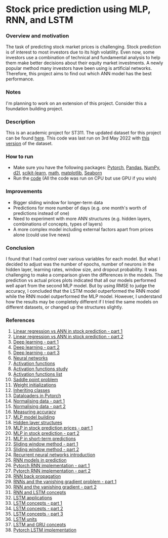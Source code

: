 # Stock price prediction using MLP, RNN, and LSTM

### Overview and motivation
The task of predicting stock market prices is challenging. Stock prediction is of interest to most investors due to its high volatility. Even now, some investors use a combination of technical and fundamental analysis to help them make better decisions about their equity market investments.  A newly popular method many investors have been using is artificial networks. Therefore, this project aims to find out which ANN model has the best performance.

### Notes
I'm planning to work on an extension of this project. Consider this a foundation building project.

### Description
This is an academic project for ST311. The updated dataset for this project can be found [here](https://www.kaggle.com/datasets/varpit94/facebook-stock-data). This code was last run on 3rd May 2022 with [this version](https://github.com/RS201918703/ST311-Project/blob/main/FB.csv) of the dataset.

### How to run
- Make sure you have the following packages: [Pytorch](https://pytorch.org/), [Pandas](https://pandas.pydata.org/docs/getting_started/install.html), [NumPy](https://numpy.org/install/), [d2l](http://www.d2l.ai/chapter_installation/index.html), [scikit-learn](https://scikit-learn.org/stable/install.html), [math](https://pypi.org/project/python-math/), [matplotlib](https://matplotlib.org/stable/users/installing/index.html), [Seaborn](https://seaborn.pydata.org/installing.html)
- Run the [code](https://github.com/RS201918703/Simple-stock-prediction-with-ANN/blob/main/Project%20code.ipynb) (All the code was run on CPU but use GPU if you wish)

### Improvements
- Bigger sliding window for longer-term data
- Predictions for more number of days (e.g. one month's worth of predictions instead of one)
- Need to experiment with more ANN structures (e.g. hidden layers, combinations of concepts, types of layers)
- A more complex model including external factors apart from prices alone (could use live news)

### Conclusion
I found that I had control over various variables for each model. But what I decided to adjust was the number of epochs, number of neurons in the hidden layer, learning rates, window size, and dropout probability. It was challenging to make a comparison given the differences in the models. The prediction vs actual prices plots indicated that all our models performed well apart from the second MLP model. But by using RMSE to judge the accuracy, I concluded that the LSTM model outperformed the RNN model while the RNN model outperformed the MLP model. However, I understand how the results may be completely different if I tried the same models on different datasets, or changed up the structures slightly.

### References
1. [Linear regression vs ANN in stock prediction - part 1](https://www.diva-portal.org/smash/get/diva2:1564492/FULLTEXT02.pdf)
2. [Linear regression vs ANN in stock prediction - part 2](https://www.researchgate.net/publication/251368933_Stock_Market_Forecasting_Artificial_Neural_Network_and_Linear_Regression_Comparison_in_An_Emerging_Market)
3. [Deep learning - part 1](https://d2l.ai/)
4. [Deep learning - part 2](https://tanthiamhuat.files.wordpress.com/2018/03/deeplearningwithpython.pdf)
5. [Deep learning - part 3](http://alvarestech.com/temp/deep/Python%20Deep%20Learning%20Exploring%20deep%20learning%20techniques,%20neural%20network%20architectures%20and%20GANs%20with%20PyTorch,%20Keras%20and%20TensorFlow%20by%20Ivan%20Vasilev,%20Daniel%20Slater,%20Gianmario%20Spacagna,%20Peter%20Roelants,%20Va%20(z-lib.org).pdf)
6. [Neural networks](https://www.pdfdrive.com/neural-networks-and-deep-learning-a-textbook-e184020999.html)
7. [Activation functions](https://www.analyticsvidhya.com/blog/2020/01/fundamentals-deep-learning-activation-functions-when-to-use-them/)
8. [Activation functions study](https://arxiv.org/pdf/1811.03378.pdf)
9. [Activation functions list](https://prateekvishnu.medium.com/activation-functions-in-neural-networks-bf5c542d5fec)
10. [Saddle point problem](https://proceedings.neurips.cc/paper/2014/file/17e23e50bedc63b4095e3d8204ce063b-Paper.pdf)
11. [Weight initializations](https://machinelearningmastery.com/weight-initialization-for-deep-learning-neural-networks/)
12. [Inheriting classes](https://realpython.com/python-super/#an-overview-of-pythons-super-function)
13. [Dataloaders in Pytorch](https://www.youtube.com/watch?v=c36lUUr864M&t=12080s&ab_channel=PythonEngineer)
14. [Normalising data - part 1](https://www.journaldev.com/45109/normalize-data-in-python)
15. [Normalising data - part 2](https://towardsdatascience.com/why-data-should-be-normalized-before-training-a-neural-network-c626b7f66c7d)
16. [Measuring accuracy](https://towardsdatascience.com/metrics-to-evaluate-your-machine-learning-algorithm-f10ba6e38234)
17. [MLP model building](https://medium.com/analytics-vidhya/steps-you-should-follow-to-successfully-train-mlp-40a98c3b5bb3)
18. [Hidden layer structures](https://machinelearningmastery.com/how-to-configure-the-number-of-layers-and-nodes-in-a-neural-network/)
19. [MLP in stock prediction prices - part 1](https://10mohi6.medium.com/super-easy-python-stock-price-forecasting-using-multilayer-perceptron-machine-learning-4f1d1ef9650)
20. [MLP in stock prediction - part 2](https://www.rsisinternational.org/journals/ijrsi/digital-library/volume-5-issue-7/46-50.pdf)
21. [MLP in short-term predictions ](https://www.researchgate.net/publication/220798177_Short-term_stock_price_prediction_using_MLP_in_moving_simulation_mode)
22. [Sliding window method - part 1](https://ieeexplore.ieee.org/document/6136391)
23. [Sliding window method - part 2](https://www.ripublication.com/ijcir17/ijcirv13n5_46.pdf)
24. [Recurrent neural networks introduction](https://www.youtube.com/watch?v=LHXXI4-IEns&ab_channel=TheA.I.Hacker-MichaelPhi)
25. [RNN models in prediction](https://towardsdatascience.com/building-rnn-lstm-and-gru-for-time-series-using-pytorch-a46e5b094e7b)
26. [Pytorch RNN implementation - part 1](https://www.youtube.com/watch?v=0_PgWWmauHk&ab_channel=PythonEngineer)
27. [Pytorch RNN implementation - part 2](https://www.deeplearningwizard.com/deep_learning/practical_pytorch/pytorch_recurrent_neuralnetwork/)
28. [RNN back propagation](https://www.geeksforgeeks.org/ml-back-propagation-through-time/)
29. [RNNs and the vanishing gradient problem - part 1](https://www.superdatascience.com/blogs/recurrent-neural-networks-rnn-the-vanishing-gradient-problem)
30. [RNN and the vanishing gradient - part 2](https://medium.datadriveninvestor.com/how-do-lstm-networks-solve-the-problem-of-vanishing-gradients-a6784971a577)
31. [RNN and LSTM concepts](https://www.youtube.com/watch?v=WCUNPb-5EYI&ab_channel=BrandonRohrer)
32. [LSTM applications](https://machinelearningmastery.com/gentle-introduction-long-short-term-memory-networks-experts/)
33. [LSTM concepts - part 1](https://towardsdatascience.com/illustrated-guide-to-lstms-and-gru-s-a-step-by-step-explanation-44e9eb85bf21)
34. [LSTM concepts - part 2](https://blog.mlreview.com/understanding-lstm-and-its-diagrams-37e2f46f1714)
35. [LSTM concepts - part 3](https://colah.github.io/posts/2015-08-Understanding-LSTMs/)
36. [LSTM units](https://www.pluralsight.com/guides/introduction-to-lstm-units-in-rnn)
37. [LSTM and GRU concepts](https://www.youtube.com/watch?v=8HyCNIVRbSU&t=585s&ab_channel=TheA.I.Hacker-MichaelPhi)
38. [Pytorch LSTM implementation](https://www.deeplearningwizard.com/deep_learning/practical_pytorch/pytorch_lstm_neuralnetwork/)

